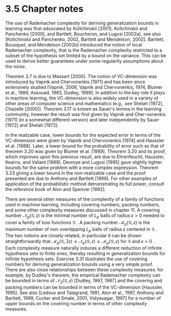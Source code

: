 # 3.5 Chapter notes

The use of Rademacher complexity for deriving generalization bounds in
learning was first advocated by Koltchinskii \[2001\], Koltchinskii and
Panchenko \[2000\], and Bartlett, Boucheron, and Lugosi \[2002a\], see
also \[Koltchinskii and Panchenko, 2002, Bartlett and Mendelson, 2002\].
Bartlett, Bousquet, and Mendelson \[2002b\] introduced the notion of
local Rademacher complexity, that is the Rademacher complexity
restricted to a subset of the hypothesis set limited by a bound on the
variance. This can be used to derive better guarantees under some
regularity assumptions about the noise.

Theorem 3.7 is due to Massart \[2000\]. The notion of VC-dimension was
introduced by Vapnik and Chervonenkis \[1971\] and has been since
extensively studied \[Vapnik, 2006, Vapnik and Chervonenkis, 1974,
Blumer et al., 1989, Assouad, 1983, Dudley, 1999\]. In addition to the
key role it plays in machine learning, the VC-dimension is also widely
used in a variety of other areas of computer science and mathematics
(e.g., see Shelah \[1972\], Chazelle \[2000\]). Theorem 3.17 is known as
Sauer's lemma in the learning community, however the result was first
given by Vapnik and Cher-vonenkis \[1971\] (in a somewhat different
version) and later independently by Sauer \[1972\] and Shelah \[1972\].

In the realizable case, lower bounds for the expected error in terms of
the VC-dimension were given by Vapnik and Chervonenkis \[1974\] and
Haussler et al. \[1988\]. Later, a lower bound for the probability of
error such as that of theorem 3.20 was given by Blumer et al. \[1989\].
Theorem 3.20 and its proof, which improves upon this previous result,
are due to Ehrenfeucht, Haussler, Kearns, and Valiant \[1988\]. Devroye
and Lugosi \[1995\] gave slightly tighter bounds for the same problem
with a more complex expression. Theorem 3.23 giving a lower bound in the
non-realizable case and the proof presented are due to Anthony and
Bartlett \[1999\]. For other examples of application of the
probabilistic method demonstrating its full power, consult the reference
book of Alon and Spencer \[1992\].

There are several other measures of the complexity of a family of
functions used in machine learning, including covering numbers, packing
numbers, and some other complexity measures discussed in chapter 11. A
covering number ${\mathcal{N}}_{p}\left( {\mathcal{G},\epsilon }\right)$
is the minimal number of ${L}_{p}$ balls of radius $\epsilon > 0$ needed
to cover a family of loss functions $\mathcal{G}$ . A packing number
${\mathcal{M}}_{p}\left( {\mathcal{G},\epsilon }\right)$ is the maximum
number of non-overlapping ${L}_{p}$ balls of radius $\epsilon$ centered
in $\mathcal{G}$ . The two notions are closely related, in particular it
can be shown straightforwardly that
${\mathcal{M}}_{p}\left( {\mathcal{G},{2\epsilon }}\right) \leq {\mathcal{N}}_{p}\left( {\mathcal{G},\epsilon }\right) \leq {\mathcal{M}}_{p}\left( {\mathcal{G},\epsilon }\right)$
for $\mathcal{G}$ and $\epsilon > 0$ . Each complexity measure naturally
induces a different reduction of infinite hypothesis sets to finite
ones, thereby resulting in generalization bounds for infinite hypothesis
sets. Exercise 3.31 illustrates the use of covering numbers for deriving
generalization bounds using a very simple proof. There are also close
relationships between these complexity measures: for example, by
Dudley's theorem, the empirical Rademacher complexity can be bounded in
terms of ${\mathcal{N}}_{2}\left( {\mathcal{G},\epsilon }\right)$
\[Dudley, 1967, 1987\] and the covering and packing numbers can be
bounded in terms of the VC-dimension \[Haussler, 1995\]. See also
\[Ledoux and Talagrand, 1991, Alon et al., 1997, Anthony and Bartlett,
1999, Cucker and Smale, 2001, Vidyasagar, 1997\] for a number of upper
bounds on the covering number in terms of other complexity measures.